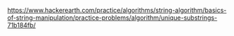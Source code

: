 https://www.hackerearth.com/practice/algorithms/string-algorithm/basics-of-string-manipulation/practice-problems/algorithm/unique-substrings-71b184fb/
